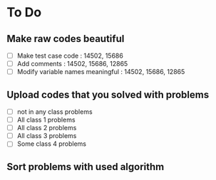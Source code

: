 # To Do

## Make raw codes beautiful

- [ ] Make test case code : 14502, 15686
- [ ] Add comments  : 14502, 15686, 12865
- [ ] Modify variable names meaningful : 14502, 15686, 12865

## Upload codes that you solved with problems

- [ ] not in any class problems
- [ ] All class 1 problems
- [ ] All class 2 problems
- [ ] All class 3 problems
- [ ] Some class 4 problems

## Sort problems with used algorithm
